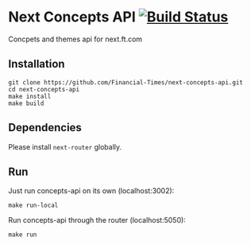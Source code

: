 # Next Concepts API [![Build Status](https://travis-ci.org/Financial-Times/next-concepts-api.svg)](https://travis-ci.org/Financial-Times/next-concepts-api)

Concpets and themes api for next.ft.com

## Installation

```
git clone https://github.com/Financial-Times/next-concepts-api.git
cd next-concepts-api
make install
make build
```

## Dependencies

Please install `next-router` globally.

## Run

Just run concepts-api on its own (localhost:3002):

```
make run-local
```

Run concepts-api through the router (localhost:5050):

```
make run
```
